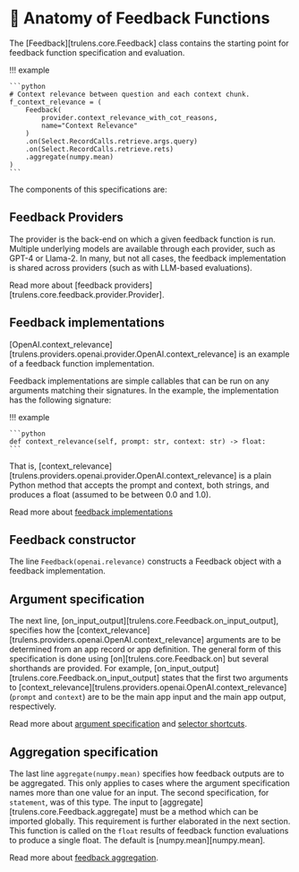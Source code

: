 # 🦴 Anatomy of Feedback Functions

The [Feedback][trulens.core.Feedback] class contains the
starting point for feedback function specification and evaluation.

!!! example

    ```python
    # Context relevance between question and each context chunk.
    f_context_relevance = (
        Feedback(
            provider.context_relevance_with_cot_reasons,
            name="Context Relevance"
        )
        .on(Select.RecordCalls.retrieve.args.query)
        .on(Select.RecordCalls.retrieve.rets)
        .aggregate(numpy.mean)
    )
    ```

The components of this specifications are:

## Feedback Providers

The provider is the back-end on which a given feedback function is run.
Multiple underlying models are available through each provider, such as GPT-4 or
Llama-2. In many, but not all cases, the feedback implementation is shared
across providers (such as with LLM-based evaluations).

Read more about [feedback providers][trulens.core.feedback.provider.Provider].

## Feedback implementations

[OpenAI.context_relevance][trulens.providers.openai.provider.OpenAI.context_relevance]
is an example of a feedback function implementation.

Feedback implementations are simple callables that can be run
on any arguments matching their signatures. In the example, the implementation
has the following signature:

!!! example

    ```python
    def context_relevance(self, prompt: str, context: str) -> float:
    ```

That is,
[context_relevance][trulens.providers.openai.provider.OpenAI.context_relevance]
is a plain Python method that accepts the prompt and context, both strings, and
produces a float (assumed to be between 0.0 and 1.0).

Read more about [feedback implementations](./feedback_implementations/index.md)

## Feedback constructor

The line `Feedback(openai.relevance)` constructs a
Feedback object with a feedback implementation.

## Argument specification

The next line,
[on_input_output][trulens.core.Feedback.on_input_output],
specifies how the
[context_relevance][trulens.providers.openai.OpenAI.context_relevance]
arguments are to be determined from an app record or app definition. The general
form of this specification is done using
[on][trulens.core.Feedback.on] but several shorthands are
provided. For example,
[on_input_output][trulens.core.Feedback.on_input_output]
states that the first two arguments to
[context_relevance][trulens.providers.openai.OpenAI.context_relevance]
(`prompt` and `context`) are to be the main app input and the main app output,
respectively.

Read more about [argument
specification](./feedback_selectors/selecting_components.md) and [selector
shortcuts](./feedback_selectors/selector_shortcuts.md).

## Aggregation specification

The last line `aggregate(numpy.mean)` specifies how feedback outputs are to be
aggregated. This only applies to cases where the argument specification names
more than one value for an input. The second specification, for `statement`, was
of this type. The input to
[aggregate][trulens.core.Feedback.aggregate] must be a method
which can be imported globally. This requirement is further elaborated in the
next section. This function is called on the `float` results of feedback
function evaluations to produce a single float. The default is
[numpy.mean][numpy.mean].

Read more about [feedback aggregation](feedback_aggregation.md).
